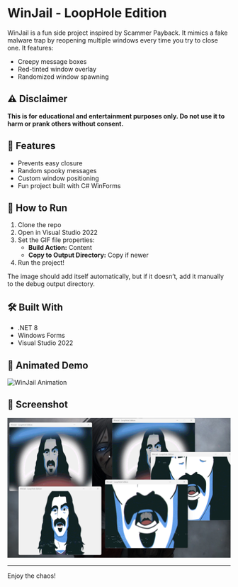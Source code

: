 ﻿# WinJail - LoopHole Edition

WinJail is a fun side project inspired by Scammer Payback. It mimics a fake malware trap by reopening multiple windows every time you try to close one. It features:

- Creepy message boxes
- Red-tinted window overlay
- Randomized window spawning

## ⚠️ Disclaimer

**This is for educational and entertainment purposes only. Do not use it to harm or prank others without consent.**

## 🧱 Features

- Prevents easy closure
- Random spooky messages
- Custom window positioning
- Fun project built with C# WinForms

## 🚀 How to Run

1. Clone the repo
2. Open in Visual Studio 2022
3. Set the GIF file properties:
   - **Build Action:** Content
   - **Copy to Output Directory:** Copy if newer
4. Run the project!

The image should add itself automatically, but if it doesn’t, add it manually to the debug output directory.

## 🛠️ Built With

- .NET 8
- Windows Forms
- Visual Studio 2022

## 🎥 Animated Demo

![WinJail Animation](assets/demo.gif)

## 📸 Screenshot

![WinJail Screenshot](assets/screenshot.png)

---

Enjoy the chaos! 
